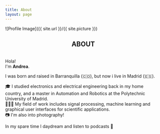 ```yaml
---
title: About
layout: page
---
```

![Profile Image]({{ site.url }}/{{ site.picture }})

<h2 align="center"> ABOUT</h2>

<!-- <p>Hola! Me llamo Andrea. </p>

<p>Nací y crecí en Barranquilla (🇨🇴), pero ahora vivo en Madrid (🇪🇸).</p>

<p>
🎓 Soy ingeniera electrónica y electricista con máster en Automática y Robótica de la Univesidad Politécnica de Madrid 
<br/>
👩🏽‍💻 Cuento con experiencia en tratamiento de señales, <i>machine learning</i> e interfaces gráficas de usuario para aplicaciones científicas. 
<br/>
📷 También me gusta la fotografía! soy entusiasta y sigo aprendiendo.
<br/>
<hr> -->

<p>
<br>Hola! 
<br>I'm <b>Andrea</b>.

<p>
I was born and raised in Barranquilla (🇨🇴), but now i live in Madrid (🇪🇸).
</p>

<p>
🎓 I studied electronics and electrical engineering back in my home country, and a master in Automation and Robotics at the Polytechnic University of Madrid. 
<br>
👩🏽‍💻 My field of work includes signal processing, machine learning and graphical user interfaces for scientific applications. 
<br>
📷 I'm also into photography!
</p>

<p>In my spare time I daydream and listen to podcasts 🎡

<!-- <h2>Skills</h2>
<ul class="skill-list">
	<li>Signal processing</li>
	<ul>
	        <li>Audio signals </li>
			<li>Biosignals: EEG, EMG, ECG, EOG </li>
	</ul>
	<li>Machine learning</li>
	<li>Robotics</li>
	<li>Creative thinking</li>
</ul> -->